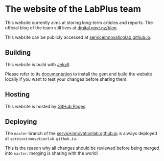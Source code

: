 # The website of the LabPlus team

This website currently aims at storing long-term articles and reports. The official blog of the team still lives at [digital.govt.nz/blog](https://www.digital.govt.nz/blog/).

This website can be publicly accessed at [serviceinnovationlab.github.io](https://serviceinnovationlab.github.io).

## Building

This website is build with [Jekyll](https://jekyllrb.com).

Please refer to its [documentation](https://jekyllrb.com/docs/quickstart/) to install the gem and build the website locally if you want to test your changes before sharing them.


## Hosting

This website is hosted by [GitHub Pages](https://pages.github.com).


## Deploying

The `master` branch of the [serviceinnovationlab.github.io](https://github.com/serviceinnovationlab/serviceinnovationlab.github.io) is always deployed at `serviceinnovationlab.github.io`.

This is the reason why all changes should be reviewed before being merged into `master`: merging is sharing with the world!